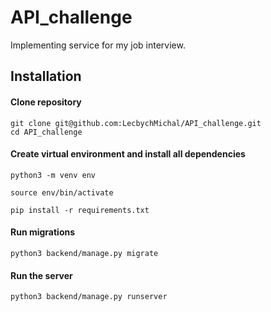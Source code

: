 # API_challenge
Implementing service for my job interview.

## Installation
#### Clone repository
```
git clone git@github.com:LecbychMichal/API_challenge.git
cd API_challenge
```
#### Create virtual environment and install all dependencies
```
python3 -m venv env
```
```
source env/bin/activate
```
```
pip install -r requirements.txt
```
#### Run migrations
```
python3 backend/manage.py migrate
```
#### Run the server
```
python3 backend/manage.py runserver
```
